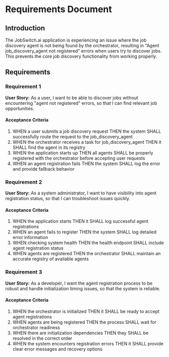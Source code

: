 # Requirements Document

## Introduction

The JobSwitch.ai application is experiencing an issue where the job discovery agent is not being found by the orchestrator, resulting in "Agent job_discovery_agent not registered" errors when users try to discover jobs. This prevents the core job discovery functionality from working properly.

## Requirements

### Requirement 1

**User Story:** As a user, I want to be able to discover jobs without encountering "agent not registered" errors, so that I can find relevant job opportunities.

#### Acceptance Criteria

1. WHEN a user submits a job discovery request THEN the system SHALL successfully route the request to the job_discovery_agent
2. WHEN the orchestrator receives a task for job_discovery_agent THEN it SHALL find the agent in its registry
3. WHEN the application starts up THEN all agents SHALL be properly registered with the orchestrator before accepting user requests
4. WHEN an agent registration fails THEN the system SHALL log the error and provide fallback behavior

### Requirement 2

**User Story:** As a system administrator, I want to have visibility into agent registration status, so that I can troubleshoot issues quickly.

#### Acceptance Criteria

1. WHEN the application starts THEN it SHALL log successful agent registrations
2. WHEN an agent fails to register THEN the system SHALL log detailed error information
3. WHEN checking system health THEN the health endpoint SHALL include agent registration status
4. WHEN agents are registered THEN the orchestrator SHALL maintain an accurate registry of available agents

### Requirement 3

**User Story:** As a developer, I want the agent registration process to be robust and handle initialization timing issues, so that the system is reliable.

#### Acceptance Criteria

1. WHEN the orchestrator is initialized THEN it SHALL be ready to accept agent registrations
2. WHEN agents are being registered THEN the process SHALL wait for orchestrator readiness
3. WHEN there are initialization dependencies THEN they SHALL be resolved in the correct order
4. WHEN the system encounters registration errors THEN it SHALL provide clear error messages and recovery options